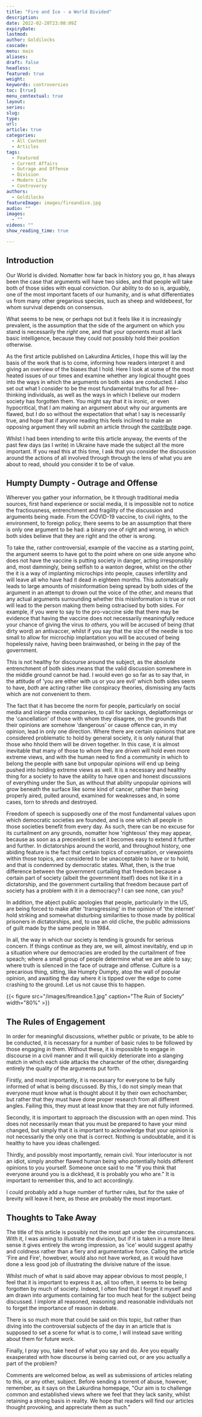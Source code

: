 ```yaml
---
title: "Fire and Ice - a World Divided"
description: 
date: 2022-02-28T23:08:09Z
expiryDate:
lastmod: 
author: Goldilocks
cascade:
menu: main
aliases:
draft: false
headless:
featured: true
weight:
keywords: controversies
toc: [true]
menu_contextual: true
layout:
series:
slug:
type:
url:
article: true
categories:
  - All Content
  - Articles
tags:
  - Featured
  - Current Affairs
  - Outrage and Offense
  - Division
  - Modern Life
  - Controversy
authors:
  - Goldilocks
featureImage: images/fireandice.jpg
audio: ""
images: 
  - ""
videos: ""
show_reading_time: true

---
```



## Introduction  

Our World is divided. Nomatter how far back in history you go, it has always been the case that arguments will have two sides, and that people will take both of those sides with equal conviction. Our ability to do so is, arguably, one of the most important facets of our humanity, and is what differentiates us from many other gregarious species, such as sheep and wildebeest, for whom survival depends on consensus.  

What seems to be new, or perhaps not but it feels like it is increasingly prevalent, is the assumption that the side of the argument on which you stand is necessarily the *right* one, and that your oponents must all lack basic intelligence, because they could not possibly hold their position otherwise.

As the first article published on Lakurdina Articles, I hope this will lay the basis of the work that is to come, informing how readers interpret it and giving an overview of the biases that I hold. Here I look at some of the most heated issues of our times and examine whether any logical thought goes into the ways in which the arguments on both sides are conducted. I also set out what I consider to be the most fundamental truths for all free-thinking individuals, as well as the ways in which I believe our modern society has forgotten them. You might say that it is ironic, or even hypocritical, that I am making an argument about why our arguments are flawed, but I do so without the expectation that what I say is necessarily true, and hope that if anyone reading this feels inclined to make an opposing argument they will submit an article through the [contribute](articles.lakurdina.com/contribute) page.  

Whilst I had been intending to write this article anyway, the events of the past few days (as I write) in Ukraine have made the subject all the more important. If you read this at this time, I ask that you consider the discussion around the actions of all involved through through the lens of what you are about to read, should you consider it to be of value.  

## Humpty Dumpty - Outrage and Offense

Wherever you gather your information, be it through traditional media sources, first hand experience or social media, it is impossible not to notice the fractiousness, entrenchment and fragility of the discussion and arguments being made. From the COVID-19 vaccine, to civil rights, to the environment, to foreign policy, there seems to be an assumption that there is only one argument to be had: a binary one of right and wrong, in which both sides believe that they are right and the other is wrong.  

To take the, rather controversial, example of the vaccine as a starting point, the argument seems to have got to the point where on one side anyone who does not have the vaccine is putting society in danger, acting irresponsibly and, most damningly, being selfish to a wanton degree, whilst on the other the it is a way of implanting microchips into people, causes infertility and will leave all who have had it dead in eighteen months. This automatically leads to large amounts of misinformation being spread by both sides of the argument in an attempt to drown out the voice of the other, and means that any actual arguments surrounding whether this misinformation is true or not will lead to the person making them being ostracised by both sides. For example, if you were to say to the pro-vaccine side that there may be evidence that having the vaccine does not necessarily meaningfully reduce your chance of giving the virus *to others,* you will be accused of being (that dirty word) an antivaccer, whilst if you say that the size of the needle is too small to allow for microchip implantation you will be accused of being hopelessly naive, having been brainwashed, or being in the pay of the government.  

This is not healthy for discourse around the subject, as the absolute entrenchment of both sides means that the valid discussion somewhere in the middle ground cannot be had. I would even go so far as to say that, in the attitude of 'you are either with us or you are evil' which both sides seem to have, *both* are acting rather like conspiracy theories, dismissing any facts which are not convenient to them.  

The fact that it has become the norm for people, particularly on social media and inlarge media companies, to call for sackings, deplatformings or the 'cancellation' of those with whom they disagree, on the grounds that their opinions are somehow 'dangerous' or cause offence can, in my opinion, lead in only one direction. Where there are certain opinions that are considered problematic to hold by general society, it is only natural that those who hhold them will be driven together. In this case, it is almost inevitable that many of those to whom they are driven will hold even more extreme views, and with the human need to find a community in which to belong the people with sane but unpopular opinions will end up being pushed into holding extreme views as well. It is a necessary and healthy thing for a society to have the ability to have open and honest discussions of everything under the Sun, as without that ability unpopular opinions will grow beneath the surface like some kind of cancer, rather than being properly aired, pulled around, examined for weaknesses and, in some cases, torn to shreds and destroyed.

Freedom of speech is supposedly one of the most fundamental values upon which democratic societies are founded, and is one which all people in those societies benefit from every day. As such, there can be no excuse for its curtailment on any grounds, nomatter how 'righteous' they may appear, because as soon as a precendent is set it becomes easy to extend it further and further. In dictatorships around the world, and throughout history, one abiding feature is the fact that certain topics of conversation, or viewpoints within those topics, are considered to be unacceptable to have or to hold, and that is condemned by democratic states. What, then, is the true difference between the government curtailing that freedom because a certain part of society (albeit the government itself) does not like it in a dictatorship, and the government curtailing that freedom because part of society has a problem with it in a democracy? I can see none, can you?  

In addition, the abject public apologies that people, particularly in the US, are being forced to make after 'transgressing' in the opinion of 'the internet' hold striking and somewhat disturbing similarities to those made by political prisoners in dictatorships, and, to use an old cliche, the public admissions of guilt made by the same people in 1984.  

In all, the way in which our society is tending is grounds for serious concern. If things continue as they are, we will, almost inevitably, end up in a situation where our democracies are eroded by the curtailment of free speach; where a small group of people determine what we are able to say; where truth is silenced in the face of outrage and offense. Culture is a precarious thing, sitting, like Humpty Dumpty, atop the wall of popular opinion, and awaiting the day where it is tipped over the edge to come crashing to the ground. Let us not cause this to happen.  

{{< figure src="/images/fireandice.1.jpg" caption="The Ruin of Society" width="80%" >}}

## The Rules of Engagement

In order for meaningful discussions, whether public or private, to be able to be conducted, it is necessary for a number of basic rules to be followed by those engaging in them. Without these, it is impossible to engage in discourse in a civil manner and it will quickly deteriorate into a slanging match in which each side attacks the character of the other, disregarding entirely the quality of the arguments put forth.  

Firstly, and most importantly, it is necessary for everyone to be fully informed of what is being discussed. By this, I do not simply mean that everyone must know what is thought about it by their own echochamber, but rather that they must have done proper research from all different angles. Failing this, they must at least know that they are not fully informed.  

Secondly, it is important to approach the discussion with an open mind. This does not necessarily mean that you must be prepared to have your mind changed, but simply that it is important to acknowledge that your opinion is not necessarily the only one that is correct. Nothing is undoubtable, and it is healthy to have you ideas challenged.

Thirdly, and possibly most importantly, remain civil. Your interlocutor is not an idiot, simply another flawed human being who potentially holds different opinions to you yourself. Someone once said to me "If you think that everyone around you is a dickhead, it is probably you who are." It is important to remember this, and to act accordingly.  

I could probably add a huge number of further rules, but for the sake of brevity will leave it here, as these are probably the most important.

## Thoughts to Take Away

The title of this article is possibly not the most apt under the circumstances. With it, I was aiming to illustrate the division, but if it is taken in a more literal sense it gives entirely the wrong impression, as 'ice' would suggest apathy and coldness rather than a fiery and argumentative force. Calling the article 'Fire and Fire', howebver, would also not have worked, as it would have done a less good job of illustrating the divisive nature of the issue.  

Whilst much of what is said above may appear obvious to most people, I feel that it is important to express it as, all too often, it seems to be being forgotten by much of society. Indeed, I often find that I forget it myself and am drawn into arguments containing far too much heat for the subject being discussed. I implore all reasoned, reasoning and reasonable individuals not to forget the importance of reason in debate.  

There is so much more that could be said on this topic, but rather than diving into the controversial subjects of the day in an article that is supposed to set a scene for what is to come, I will instead save writing about them for future work.  

Finally, I pray you, take heed of what you say and do. Are you equally exasperated with how discourse is being carried out, or are you actually a part of the problem?

Comments are welcomed below, as well as submissions of articles relating to this, or any other, subject. Before sending a torrent of abuse, however, remember, as it says on the Lakurdina homepage, "Our aim is to challenge common and established views where we feel that they lack sanity, whilst retaining a strong basis in reality. We hope that readers will find our articles thought provoking, and appreciate them as such."
